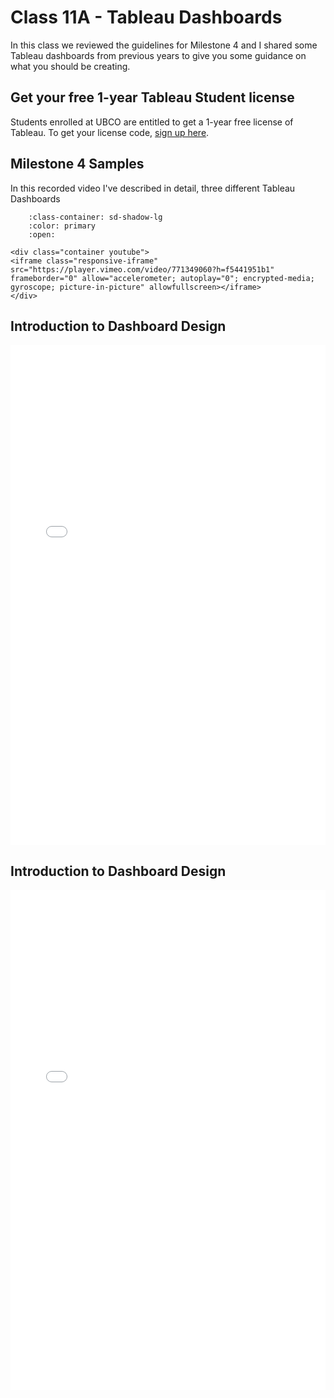 # Class 11A - Tableau Dashboards

In this class we reviewed the guidelines for Milestone 4 and I shared some Tableau dashboards from previous years to give you some guidance on what you should be creating.

## Get your free 1-year Tableau Student license

Students enrolled at UBCO are entitled to get a 1-year free license of Tableau.
To get your license code, [sign up here](https://www.tableau.com/academic/students#form).


## Milestone 4 Samples

In this recorded video I've described in detail, three different Tableau Dashboards

```{dropdown} Milestone 4 Samples
    :class-container: sd-shadow-lg
    :color: primary
    :open:

<div class="container youtube">
<iframe class="responsive-iframe" src="https://player.vimeo.com/video/771349060?h=f5441951b1" frameborder="0" allow="accelerometer; autoplay="0"; encrypted-media; gyroscope; picture-in-picture" allowfullscreen></iframe>
</div>
```

## Introduction to Dashboard Design

<iframe src="../../../Lecture11B_Dashboard_Design.pdf" width="100%" height="800px" frameBorder="0"> </iframe>

## Introduction to Dashboard Design

<iframe src="../../../Lecture11C_Dashboard_Design II.pdf" width="100%" height="800px" frameBorder="0"> </iframe>